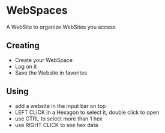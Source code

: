 # WebSpaces
A WebSite to organize WebSites you access
## Creating
- Create your WebSpace
- Log on it
- Save the Website in favorites
## Using
- add a website in the input bar on top
- LEFT CLICK in a Hexagon to select it, double click to open
- use CTRL to select more than 1 hex
- use RIGHT CLICK to see hex data
